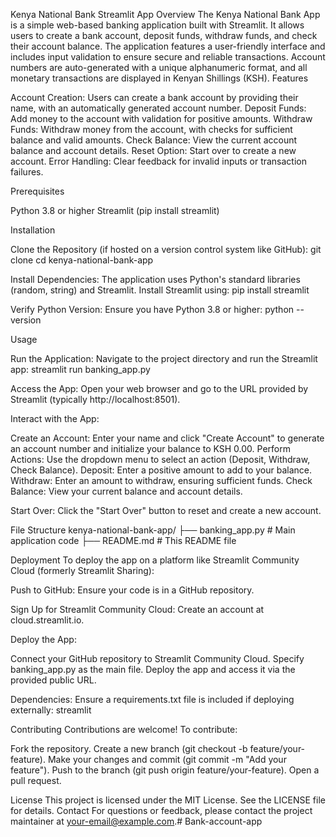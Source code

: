 Kenya National Bank Streamlit App
Overview
The Kenya National Bank App is a simple web-based banking application built with Streamlit. It allows users to create a bank account, deposit funds, withdraw funds, and check their account balance. The application features a user-friendly interface and includes input validation to ensure secure and reliable transactions. Account numbers are auto-generated with a unique alphanumeric format, and all monetary transactions are displayed in Kenyan Shillings (KSH).
Features

Account Creation: Users can create a bank account by providing their name, with an automatically generated account number.
Deposit Funds: Add money to the account with validation for positive amounts.
Withdraw Funds: Withdraw money from the account, with checks for sufficient balance and valid amounts.
Check Balance: View the current account balance and account details.
Reset Option: Start over to create a new account.
Error Handling: Clear feedback for invalid inputs or transaction failures.

Prerequisites

Python 3.8 or higher
Streamlit (pip install streamlit)

Installation

Clone the Repository (if hosted on a version control system like GitHub):
git clone <repository-url>
cd kenya-national-bank-app


Install Dependencies: The application uses Python's standard libraries (random, string) and Streamlit. Install Streamlit using:
pip install streamlit


Verify Python Version: Ensure you have Python 3.8 or higher:
python --version



Usage

Run the Application: Navigate to the project directory and run the Streamlit app:
streamlit run banking_app.py


Access the App: Open your web browser and go to the URL provided by Streamlit (typically http://localhost:8501).

Interact with the App:

Create an Account: Enter your name and click "Create Account" to generate an account number and initialize your balance to KSH 0.00.
Perform Actions: Use the dropdown menu to select an action (Deposit, Withdraw, Check Balance).
Deposit: Enter a positive amount to add to your balance.
Withdraw: Enter an amount to withdraw, ensuring sufficient funds.
Check Balance: View your current balance and account details.


Start Over: Click the "Start Over" button to reset and create a new account.



File Structure
kenya-national-bank-app/
├── banking_app.py    # Main application code
├── README.md         # This README file

Deployment
To deploy the app on a platform like Streamlit Community Cloud (formerly Streamlit Sharing):

Push to GitHub: Ensure your code is in a GitHub repository.

Sign Up for Streamlit Community Cloud: Create an account at cloud.streamlit.io.

Deploy the App:

Connect your GitHub repository to Streamlit Community Cloud.
Specify banking_app.py as the main file.
Deploy the app and access it via the provided public URL.


Dependencies: Ensure a requirements.txt file is included if deploying externally:
streamlit



Contributing
Contributions are welcome! To contribute:

Fork the repository.
Create a new branch (git checkout -b feature/your-feature).
Make your changes and commit (git commit -m "Add your feature").
Push to the branch (git push origin feature/your-feature).
Open a pull request.

License
This project is licensed under the MIT License. See the LICENSE file for details.
Contact
For questions or feedback, please contact the project maintainer at your-email@example.com.# Bank-account-app
